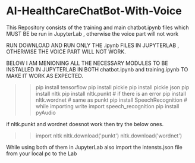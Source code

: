 # AI-HealthCareChatBot-With-Voice
This Repository consists of the training and main chatbot.ipynb files which MUST BE be run in JupyterLab , otherwise the voice part will not work

RUN DOWNLOAD AND RUN ONLY THE .ipynb FILES IN JUPYTERLAB , OTHERWISE THE VOICE PART WILL NOT WORK.

BELOW I AM MENIONING ALL THE NECESSARY MODULES TO BE INSTALLED IN JUPYTERLAB IN BOTH chatbot.ipynb and training.ipynb TO MAKE IT WORK AS EXPECTED.

>> pip install tensorflow
>> pip install pickle
>> pip install pickle json
>> pip install nltk
>> pip install nltk.punkt # if there is an error
>> pip install nltk.wordnet # same as punkt
>> pip install SpeechRecognition # while importing write import speech_recognition
>> pip install pyAudio

if nltk.punkt and wordnet doesnot work then try the below ones.
>> import nltk
>> nltk.download('punkt')
>> nltk.download('wordnet')

While using both of them in JupyterLab also import the intensts.json file from your local pc to the Lab 




